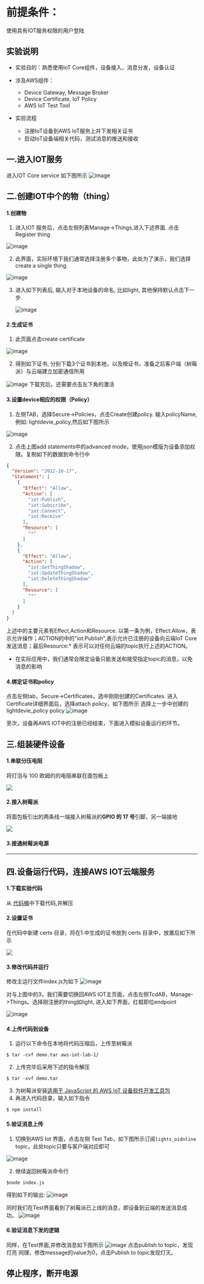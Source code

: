 前提条件：
======
使用具有IOT服务权限的用户登陆

实验说明
--------
* 实验目的：熟悉使用IoT Core组件，设备接入，消息分发，设备认证

* 涉及AWS组件：
  * Device Gateway, Message Broker
  * Device Certificate, IoT Policy
  * AWS IoT Test Tool

* 实验流程
  * 注册IoT设备到AWS IoT服务上并下发相关证书
  * 启动IoT设备端相关代码，测试消息的推送和接收

一.进入IOT服务
--------

进入IOT Core service 如下图所示
![image](http://cdn.quickstart.org.cn/assets/IoT/lab1/pic1.jpg)


二.创建IOT中个的物（thing）
--------

#### 1.创建物
1. 进入IOT 服务后，点击左侧列表Manage->Things,进入下述界面. 点击Register thing

![image](http://cdn.quickstart.org.cn/assets/IoT/lab1/pic2-1.jpg)

2. 此界面，实际环境下我们通常选择注册多个事物，此处为了演示，我们选择create a single thing.

![image](http://cdn.quickstart.org.cn/assets/IoT/lab1/pic2-2.jpg)

3. 进入如下列表后, 输入对于本地设备的命名, 比如light, 其他保持默认点击下一步.

   ![image](http://cdn.quickstart.org.cn/assets/IoT/lab1/pic2-1-1.jpg)

#### 2.生成证书

1. 此页面点击create certificate

![image](http://cdn.quickstart.org.cn/assets/IoT/lab1/pic2-3.jpg)

2. 得到如下证书, 分别下载3个证书到本地，以及根证书，准备之后客户端（树莓派）与云端建立加密通信所用

![image](http://cdn.quickstart.org.cn/assets/IoT/lab1/pic3.jpg)
下载完后，还需要点击左下角的激活

#### 3.设置device相应的权限（Policy）
1. 左侧TAB，选择Secure->Policies，点击Create创建policy. 输入policyName,例如: lightdevie_policy,然后如下图所示

![image](http://cdn.quickstart.org.cn/assets/IoT/lab1/pic4-0.jpg)

2. 点击上图add statements中的advanced mode，使用json模版为设备添加权限。复制如下的数据到命令行中

```json
{
  "Version": "2012-10-17",
  "Statement": [
    {
      "Effect": "Allow",
      "Action": [
        "iot:Publish",
        "iot:Subscribe",
        "iot:Connect",
        "iot:Receive"
      ],
      "Resource": [
        "*"
      ]
    },
    {
      "Effect": "Allow",
      "Action": [
        "iot:GetThingShadow",
        "iot:UpdateThingShadow",
        "iot:DeleteThingShadow"
      ],
      "Resource": [
        "*"
      ]
    }
  ]
}
```
上述中的主要元素有Effect,Action和Resource. 以第一条为例，Effect:Allow，表示允许操作；ACTION的中的"iot:Publish",表示允许已注册的设备向云端IoT Core发送消息；最后Resource:* 表示可以对任何云端的topic执行上述的ACTION。

* 在实际应用中，我们通常会限定设备只能发送和接受指定topic的消息，以免消息的影响

#### 4.绑定证书和policy

点击左侧tab，Secure->Certificates，选中刚刚创建的Certificates. 进入Certificate详细界面后，选择attach policy，如下图所示
选择上一步中创建的 lightdevie_policy policy
![image](http://cdn.quickstart.org.cn/assets/IoT/lab1/pic4.jpg)

至次，设备再AWS IOT中的注册已经结束，下面进入模拟设备运行的环节。

## 三.组装硬件设备

#### 1.串联分压电阻

将灯泡与 100 欧姆的的电阻串联在面包板上

![](http://cdn.quickstart.org.cn/assets/IoT/lab1/pho-3-1.jpeg)

#### 2.接入树莓派

将面包板引出的两条线一端接入树莓派的**GPIO 的 17 号**引脚，另一端接地

![](http://cdn.quickstart.org.cn/assets/IoT/lab1/pho-3-2.jpeg)

#### 3.接通树莓派电源

--------

## 四.设备运行代码，连接AWS IOT云端服务

#### 1.下载实验代码

从 [代码桶](https://s3-us-west-2.amazonaws.com/chinalabs/aws-iot-lab-1.zip)中下载代码,并解压

#### 2.设置证书

在代码中新建 certs 目录，将在1.中生成的证书放到 certs 目录中，放置后如下所示

![](http://cdn.quickstart.org.cn/assets/IoT/lab1/pic4-1.png)

#### 3.修改代码并运行

修改主运行文件index.js为如下
![image](http://cdn.quickstart.org.cn/assets/IoT/lab1/pic5.jpg)

对与上图中的3，我们需要切换回AWS IOT主页面，点击左侧TcdAB，Manage->Things。选择刚注册的thing如light, 进入如下界面，红框即位endpoint

![image](http://cdn.quickstart.org.cn/assets/IoT/lab1/pic6.jpg)

#### 4.上传代码到设备

1. 运行以下命令在本地将代码压缩后，上传至树莓派

```shell
$ tar -cvf demo.tar aws-iot-lab-1/
```

2. 上传完毕后采用下述的指令解压

```shell
$ tar -xvf demo.tar
```

3. 为树莓派安装[适用于 JavaScript 的 AWS IoT 设备软件开发工具包](https://docs.aws.amazon.com/zh_cn/iot/latest/developerguide/iot-device-sdk-node.html)
4. 再进入代码目录，输入如下指令

```shell
$ npm install
```

#### 5.验证消息上传

1. 切换到AWS Iot 界面，点击左侧 Test Tab，如下图所示订阅`lights_oidnline` topic，此处topic只要与客户端对应即可

![image](http://cdn.quickstart.org.cn/assets/IoT/lab1/pic7.jpg)

2. 继续返回树莓派命令行

```shell
$node index.js
```
得到如下的输出:
![image](http://cdn.quickstart.org.cn/assets/IoT/lab1/pic8-0.jpg)<br>

同时我们在Test界面看到了树莓派已上线的消息，即设备到云端的发送消息成功。 
![image](http://cdn.quickstart.org.cn/assets/IoT/lab1/pic8.jpg)
#### 6.验证消息下发的逻辑

同样，在Test界面,并修改消息如下图所示
![image](http://cdn.quickstart.org.cn/assets/IoT/lab1/pic9.jpg)
点击publish to topic，发现灯亮
同理，修改message的value为0，点击Publish to topic发现灯灭。

停止程序，断开电源
--------
